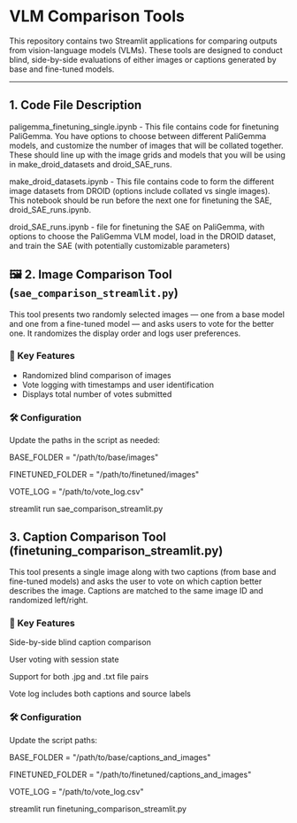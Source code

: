 # VLM Comparison Tools

This repository contains two Streamlit applications for comparing outputs from vision-language models (VLMs). These tools are designed to conduct blind, side-by-side evaluations of either images or captions generated by base and fine-tuned models.

---

## 1. Code File Description 

paligemma_finetuning_single.ipynb - This file contains code for finetuning PaliGemma. You have options to choose between different PaliGemma models, and customize the number of images that will be collated together. These should line up with the image grids and models that you will be using in make_droid_datasets and droid_SAE_runs.

make_droid_datasets.ipynb - This file contains code to form the different image datasets from DROID (options include collated vs single images). This notebook should be run before the next one for finetuning the SAE, droid_SAE_runs.ipynb.

droid_SAE_runs.ipynb - file for finetuning the SAE on PaliGemma, with options to choose the PaliGemma VLM model, load in the DROID dataset, and train the SAE (with potentially customizable parameters)



## 🖼️ 2. Image Comparison Tool (`sae_comparison_streamlit.py`)

This tool presents two randomly selected images — one from a base model and one from a fine-tuned model — and asks users to vote for the better one. It randomizes the display order and logs user preferences.

### 🔧 Key Features

- Randomized blind comparison of images  
- Vote logging with timestamps and user identification  
- Displays total number of votes submitted  

### 🛠️ Configuration

Update the paths in the script as needed:

BASE_FOLDER = "/path/to/base/images"

FINETUNED_FOLDER = "/path/to/finetuned/images"

VOTE_LOG = "/path/to/vote_log.csv"

streamlit run sae_comparison_streamlit.py

## 3. Caption Comparison Tool (finetuning_comparison_streamlit.py)
This tool presents a single image along with two captions (from base and fine-tuned models) and asks the user to vote on which caption better describes the image. Captions are matched to the same image ID and randomized left/right.

### 🔧 Key Features
Side-by-side blind caption comparison

User voting with session state

Support for both .jpg and .txt file pairs

Vote log includes both captions and source labels

### 🛠️ Configuration
Update the script paths:

BASE_FOLDER = "/path/to/base/captions_and_images"

FINETUNED_FOLDER = "/path/to/finetuned/captions_and_images"

VOTE_LOG = "/path/to/vote_log.csv"

streamlit run finetuning_comparison_streamlit.py
